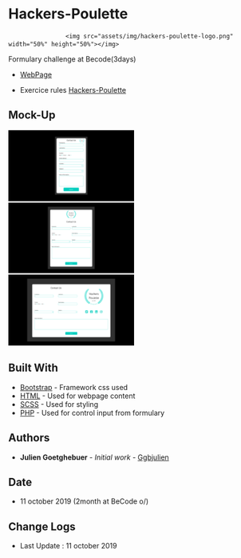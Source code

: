 # Hackers-Poulette
                    <img src="assets/img/hackers-poulette-logo.png" width="50%" height="50%"></img>
Formulary challenge at Becode(3days)

- [WebPage](https://ggbjulien.github.io/restaurant-css-framework/)

- Exercice rules [Hackers-Poulette](https://github.com/becodeorg/BXL-Johnson-4.14/tree/master/06-PHP/hackers_poulette)

## Mock-Up

<img src="assets/img/mobile.png" width="50%" height="50%"></img>
<img src="assets/img/tablet.png" width="50%" height="50%"></img>
<img src="assets/img/desktop.png" width="50%" height="50%"></img>


## Built With

- [Bootstrap](https://getbootstrap.com/) - Framework css used
- [HTML](https://www.w3schools.com/html/) - Used for webpage content
- [SCSS](https://www.w3schools.com/sass/) - Used for styling
- [PHP](https://www.php.net/docs.php) - Used for control input from formulary

## Authors

- **Julien Goetghebuer** - _Initial work_ - [Ggbjulien](https://github.com/ggbjulien)

## Date

- 11 october 2019 (2month at BeCode o/)

## Change Logs

- Last Update : 11 october 2019

